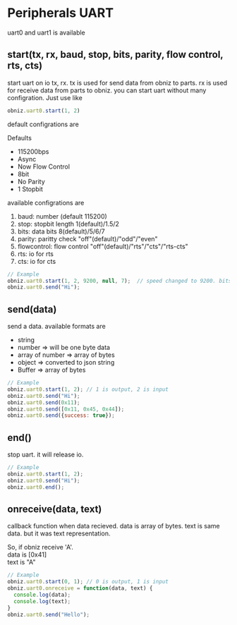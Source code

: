 # Peripherals UART
uart0 and uart1 is available

## start(tx, rx, baud, stop, bits, parity, flow control, rts, cts)
start uart on io tx, rx.
tx is used for send data from obniz to parts.
rx is used for receive data from parts to obniz.
you can start uart without many configration. Just use like
```javascript
obniz.uart0.start(1, 2)
```
default configrations are

Defaults
- 115200bps
- Async
- Now Flow Control
- 8bit
- No Parity
- 1 Stopbit

available configrations are

1. baud: number (default 115200)
2. stop: stopbit length 1(default)/1.5/2
3. bits: data bits 8(default)/5/6/7
4. parity: paritty check "off"(default)/"odd"/"even"
5. flowcontrol: flow control "off"(default)/"rts"/"cts"/"rts-cts"
6. rts: io for rts
7. cts: io for cts


```Javascript
// Example
obniz.uart0.start(1, 2, 9200, null, 7);  // speed changed to 9200. bits = 7bit
obniz.uart0.send("Hi");
```
## send(data)
send a data.
available formats are

- string
- number => will be one byte data
- array of number => array of bytes
- object => converted to json string
- Buffer => array of bytes

```Javascript
// Example
obniz.uart0.start(1, 2); // 1 is output, 2 is input
obniz.uart0.send("Hi");
obniz.uart0.send(0x11);
obniz.uart0.send([0x11, 0x45, 0x44]);
obniz.uart0.send({success: true});
```
## end()
stop uart. it will release io.

```Javascript
// Example
obniz.uart0.start(1, 2);
obniz.uart0.send("Hi");
obniz.uart0.end();
```
## onreceive(data, text)
callback function when data recieved.
data is array of bytes.
text is same data. but it was text representation.

So, if obniz receive 'A'.  
data is [0x41]  
text is "A"  

```Javascript
// Example
obniz.uart0.start(0, 1); // 0 is output, 1 is input
obniz.uart0.onreceive = function(data, text) {
  console.log(data);
  console.log(text);
}
obniz.uart0.send("Hello");
```